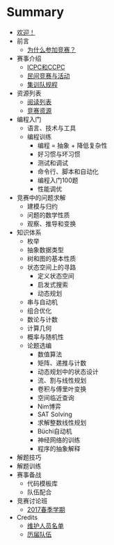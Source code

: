 # Summary

* [欢迎！](README.md)
* 前言
    * [为什么参加竞赛？](preface/motivation.md)
* 赛事介绍
    * [ICPC和CCPC](intro/intro.md)
    * [民间竞赛与活动](intro/events.md)
    * [集训队规程](intro/team.md)
* 资源列表
    * [阅读列表](resources/readings.md)
    * [竞赛资源](resources/res.md)
* 编程入门
    * 语言、技术与工具
    * 编程训练
        * 编程 = 抽象 + 降低复杂性
        * 好习惯与坏习惯
        * 测试和调试
        * 命令行、脚本和自动化
        * 编程入门100题
        * 性能调优
* 竞赛中的问题求解
    * 建模与归约
    * 问题的数学性质
    * 观察、推导和变换
* 知识体系
    * 枚举
    * 抽象数据类型
    * 树和图的基本性质
    * 状态空间上的寻路
        * 定义状态空间
        * 启发式搜索
        * 动态规划
    * 串与自动机
    * 组合优化
    * 数论与计数
    * 计算几何
    * 概率与随机性
    * 论题选编
        * 数值算法
        * 矩阵、递推与计数
        * 动态规划中的状态设计
        * 流、割与线性规划
        * 卷积与傅里叶变换
        * 空间临近查询
        * Nim博弈
        * SAT Solving
        * 求解整数线性规划
        * Büchi自动机
        * 神经网络的训练
        * 程序的抽象解释
* 解题技巧
* 解题训练
* 赛事备战
    * 代码模板库
    * 队伍配合
* 竞赛讨论班
    * [2017春季学期](seminar/2017spring.md)
* Credits
    * [维护人员名单](credits/devteam.md)
    * [历届队伍](credits/hof.md)
